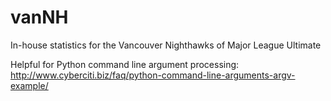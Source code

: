 vanNH
=====

In-house statistics for the Vancouver Nighthawks of Major League Ultimate

Helpful for Python command line argument processing:
http://www.cyberciti.biz/faq/python-command-line-arguments-argv-example/
